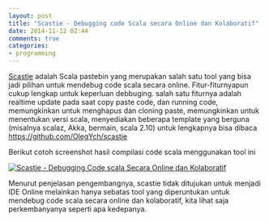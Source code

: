 ```yaml
---
layout: post
title: "Scastie - Debugging code Scala secara Online dan Kolaboratif"
date: 2014-11-12 02:44
comments: true
categories: 
- programming
---
```


[Scastie](http://scastie.org/) adalah Scala pastebin yang merupakan salah satu tool yang bisa jadi pilihan 
untuk mendebug code scala secara online. Fitur-fiturnyapun cukup lengkap untuk keperluan debbuging. 
salah satu fiturnya adalah realtime update pada saat copy paste code, dan running code, 
memungkinkan untuk menghapus dan cloning paste, memungkinkan untuk menentukan versi scala, 
menyediakan beberapa template yang berguna (misalnya scalaz, Akka, bermain, scala 2.10) 
untuk lengkapnya bisa dibaca https://github.com/OlegYch/scastie

Berikut cotoh screenshot hasil compilasi code scala menggunakan tool ini


[![Scastie - Debugging Code scala Secara Online dan Kolaboratif](http://rosadiyadi.files.wordpress.com/2014/11/scastie-debugging-code-scala-secara-online-dan-kolaboratif.png)](http://rosadiyadi.files.wordpress.com/2014/11/scastie-debugging-code-scala-secara-online-dan-kolaboratif.png)

Menurut penjelasan pengembangnya, scastie tidak ditujukan untuk menjadi IDE Online melainkan hanya sebatas tool yang diperuntukan untuk mendebug code scala secara online dan kolaboratif, kita lihat saja perkembanyanya seperti apa kedepanya.

